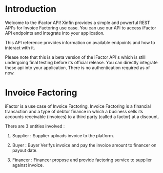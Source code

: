 # Introduction

Welcome to the iFactor API! Xinfin provides a simple and powerful REST API's for Invoice Factoring use case. You can use our API to access iFactor API endpoints and integrate into your application.

This API reference provides information on available endpoints and how to interact with it.

<aside class="notice">
Please note that this is a beta version of the iFactor API's which is still undergoing final testing before its official release. You can directly integrate these api into your application, There is no authentication required as of now.
</aside>

# Invoice Factoring

iFactor is a use case of Invoice Factoring. Invoice Factoring is a financial transaction and a type of debtor finance in which a business sells its accounts receivable (invoices) to a third party (called a factor) at a discount.

There are 3 entities involved :

1. Supplier : Supplier uploads invoice to the platform.

2. Buyer : Buyer Verifys invoice and pay the invoice amount to financer on payout date.

3. Financer : Financer propose and provide factoring service to supplier against invoice.
